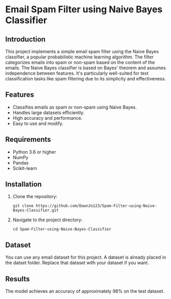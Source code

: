 # Email Spam Filter using Naive Bayes Classifier
## Introduction
This project implements a simple email spam filter using the Naive Bayes classifier, a popular probabilistic machine learning algorithm. The filter categorizes emails into spam or non-spam based on the content of the emails.
The Naive Bayes classifier is based on Bayes' theorem and assumes independence between features. It's particularly well-suited for text classification tasks like spam filtering due to its simplicity and effectiveness.
## Features
- Classifies emails as spam or non-spam using Naive Bayes.
- Handles large datasets efficiently.
- High accuracy and performance.
- Easy to use and modify.

## Requirements
- Python 3.6 or higher
- NumPy
- Pandas
- Scikit-learn

## Installation
1. Clone the repository:
    ```
    git clone https://github.com/DawnJo123/Spam-Filter-using-Naive-Bayes-Classifier.git
    
    ```
2. Navigate to the project directory:
    ```
    cd Spam-Filter-using-Naive-Bayes-Classifier
    ```

## Dataset
You can use any email dataset for this project. A dataset is already placed in the datset folder. Replace that dataset with your dataset if you want.

## Results
The model achieves an accuracy of approximately 98% on the test dataset. 
